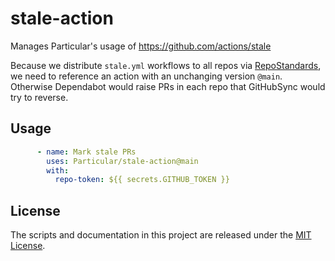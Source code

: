 # stale-action

Manages Particular's usage of https://github.com/actions/stale

Because we distribute `stale.yml` workflows to all repos via [RepoStandards](https://github.com/Particular/RepoStandards), we need to reference an action with an unchanging version `@main`. Otherwise Dependabot would raise PRs in each repo that GitHubSync would try to reverse.

## Usage

```yaml
      - name: Mark stale PRs
        uses: Particular/stale-action@main
        with:
          repo-token: ${{ secrets.GITHUB_TOKEN }}
```

## License

The scripts and documentation in this project are released under the [MIT License](/LICENSE.md).
